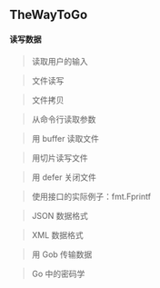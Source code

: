 ## TheWayToGo

#### 读写数据

> 读取用户的输入

> 文件读写

> 文件拷贝

> 从命令行读取参数

> 用 buffer 读取文件

> 用切片读写文件

> 用 defer 关闭文件

> 使用接口的实际例子：fmt.Fprintf

> JSON 数据格式

> XML 数据格式

> 用 Gob 传输数据

> Go 中的密码学